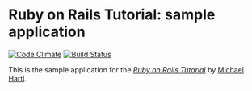 # Ruby on Rails Tutorial: sample application

[![Code Climate](https://codeclimate.com/github/quilligana/sample_app.png)](https://codeclimate.com/github/quilligana/sample_app)
[![Build Status](https://travis-ci.org/quilligana/sample_app.svg?branch=master)](https://travis-ci.org/quilligana/sample_app)

This is the sample application for
the [*Ruby on Rails Tutorial*](http://railstutorial.org/)
by [Michael Hartl](http://michaelhartl.com/).